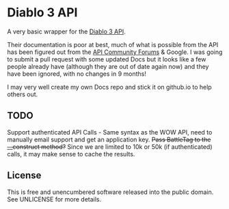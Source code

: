 # Diablo 3 API

A very basic wrapper for the [Diablo 3 API](http://blizzard.github.com/d3-api-docs/).

Their documentation is poor at best, much of what is possible from the API has been figured out from the [API Community Forums](http://us.battle.net/d3/en/forum/6916195/) & Google. I was going to submit a pull request with some updated Docs but it looks like a few people already have (although they are out of date again now) and they have been ignored, with no changes in 9 months!

I may very well create my own Docs repo and stick it on github.io to help others out.

## TODO
Support authenticated API Calls - Same syntax as the WOW API, need to manually email support and get an application key.
~~Pass BattleTag to the __construct method?~~
Since we are limited to 10k or 50k (if authenticated) calls, it may make sense to cache the results.

## License
This is free and unencumbered software released into the public domain. See UNLICENSE for more details.
